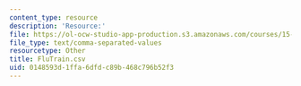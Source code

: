 ```yaml
---
content_type: resource
description: 'Resource:'
file: https://ol-ocw-studio-app-production.s3.amazonaws.com/courses/15-071-the-analytics-edge-spring-2017/0148593d1ffa6dfdc89b468c796b52f3_FluTrain.csv
file_type: text/comma-separated-values
resourcetype: Other
title: FluTrain.csv
uid: 0148593d-1ffa-6dfd-c89b-468c796b52f3
---
```

